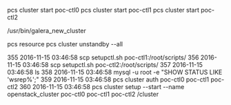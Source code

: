 

pcs cluster start poc-ctl0
pcs cluster start poc-ctl1
pcs cluster start poc-ctl2


/usr/bin/galera_new_cluster

pcs resource
pcs cluster unstandby --all


  355  2016-11-15 03:46:58 scp setupctl.sh poc-ctl1:/root/scripts/
  356  2016-11-15 03:46:58 scp setupctl.sh poc-ctl2:/root/scripts/
  357  2016-11-15 03:46:58 ls
  358  2016-11-15 03:46:58 mysql -u root -e "SHOW STATUS LIKE 'wsrep%';"
  359  2016-11-15 03:46:58 pcs cluster auth poc-ctl0 poc-ctl1 poc-ctl2
  360  2016-11-15 03:46:58 pcs cluster setup --start --name openstack_cluster poc-ctl0 poc-ctl1 poc-ctl2
/cluster                                                                                                     
